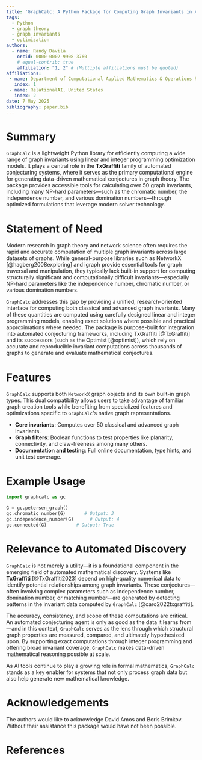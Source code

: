 ```yaml
---
title: 'GraphCalc: A Python Package for Computing Graph Invariants in Automated Conjecturing Systems'
tags:
  - Python
  - graph theory
  - graph invariants
  - optimization
authors:
  - name: Randy Davila
    orcid: 0000-0002-9908-3760
    # equal-contrib: true
    affiliation: "1, 2" # (Multiple affiliations must be quoted)
affiliations:
 - name: Department of Computational Applied Mathematics & Operations Research, Rice University, United States
   index: 1
 - name: RelationalAI, United States
   index: 2
date: 7 May 2025
bibliography: paper.bib
---
```


# Summary

`GraphCalc` is a lightweight Python library for efficiently computing a wide range of graph invariants using linear and integer programming optimization models. It plays a central role in the **TxGraffiti** family of automated conjecturing systems, where it serves as the primary computational engine for generating data-driven mathematical conjectures in graph theory. The package provides accessible tools for calculating over 50 graph invariants, including many NP-hard parameters—such as the chromatic number, the independence number, and various domination numbers—through optimized formulations that leverage modern solver technology.

# Statement of Need

Modern research in graph theory and network science often requires the rapid and accurate computation of multiple graph invariants across large datasets of graphs. While general-purpose libraries such as NetworkX [@hagberg2008exploring] and igraph provide essential tools for graph traversal and manipulation, they typically lack built-in support for computing structurally significant and computationally difficult invariants—especially NP-hard parameters like the independence number, chromatic number, or various domination numbers.

`GraphCalc` addresses this gap by providing a unified, research-oriented interface for computing both classical and advanced graph invariants. Many of these quantities are computed using carefully designed linear and integer programming models, enabling exact solutions where possible and practical approximations where needed. The package is purpose-built for integration into automated conjecturing frameworks, including TxGraffiti [@TxGraffiti] and its successors (such as the Optimist [@optimist]), which rely on accurate and reproducible invariant computations across thousands of graphs to generate and evaluate mathematical conjectures.

# Features

`GraphCalc` supports both `NetworkX` graph objects and its own built-in graph types. This dual compatibility allows users to take advantage of familiar graph creation tools while benefiting from specialized features and optimizations specific to `GraphCalc`'s native graph representations.

* **Core invariants**: Computes over 50 classical and advanced graph invariants.
* **Graph filters**: Boolean functions to test properties like planarity, connectivity, and claw-freeness among many others.
* **Documentation and testing**: Full online documentation, type hints, and unit test coverage.

# Example Usage

```python
import graphcalc as gc

G = gc.petersen_graph()
gc.chromatic_number(G)       # Output: 3
gc.independence_number(G)      # Output: 4
gc.connected(G)           # Output: True
```

# Relevance to Automated Discovery

`GraphCalc` is not merely a utility—it is a foundational component in the emerging field of automated mathematical discovery. Systems like **TxGraffiti** [@TxGraffiti2023] depend on high-quality numerical data to identify potential relationships among graph invariants. These conjectures—often involving complex parameters such as independence number, domination number, or matching number—are generated by detecting patterns in the invariant data computed by `GraphCalc` [@caro2022txgraffiti].

The accuracy, consistency, and scope of these computations are critical. An automated conjecturing agent is only as good as the data it learns from—and in this context, `GraphCalc` serves as the lens through which structural graph properties are measured, compared, and ultimately hypothesized upon. By supporting exact computations through integer programming and offering broad invariant coverage, `GraphCalc` makes data-driven mathematical reasoning possible at scale.

As AI tools continue to play a growing role in formal mathematics, `GraphCalc` stands as a key enabler for systems that not only process graph data but also help generate new mathematical knowledge.

# Acknowledgements

The authors would like to acknowledge David Amos and Boris Brimkov. Without their assistance this package would have not been possible.

# References
